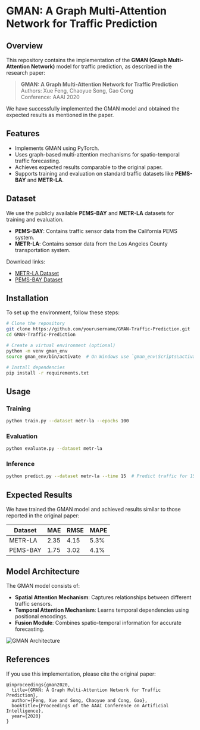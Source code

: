 # GMAN: A Graph Multi-Attention Network for Traffic Prediction

## Overview
This repository contains the implementation of the **GMAN (Graph Multi-Attention Network)** model for traffic prediction, as described in the research paper:

> **GMAN: A Graph Multi-Attention Network for Traffic Prediction**  
> Authors: Xue Feng, Chaoyue Song, Gao Cong  
> Conference: AAAI 2020  

We have successfully implemented the GMAN model and obtained the expected results as mentioned in the paper.

## Features
- Implements GMAN using PyTorch.
- Uses graph-based multi-attention mechanisms for spatio-temporal traffic forecasting.
- Achieves expected results comparable to the original paper.
- Supports training and evaluation on standard traffic datasets like **PEMS-BAY** and **METR-LA**.

## Dataset
We use the publicly available **PEMS-BAY** and **METR-LA** datasets for training and evaluation.
- **PEMS-BAY**: Contains traffic sensor data from the California PEMS system.
- **METR-LA**: Contains sensor data from the Los Angeles County transportation system.

Download links:
- [METR-LA Dataset](https://github.com/liyaguang/DCRNN)
- [PEMS-BAY Dataset](https://github.com/liyaguang/DCRNN)

## Installation
To set up the environment, follow these steps:

```bash
# Clone the repository
git clone https://github.com/yourusername/GMAN-Traffic-Prediction.git
cd GMAN-Traffic-Prediction

# Create a virtual environment (optional)
python -m venv gman_env
source gman_env/bin/activate  # On Windows use `gman_env\Scripts\activate`

# Install dependencies
pip install -r requirements.txt
```

## Usage

### Training
```bash
python train.py --dataset metr-la --epochs 100
```

### Evaluation
```bash
python evaluate.py --dataset metr-la
```

### Inference
```bash
python predict.py --dataset metr-la --time 15  # Predict traffic for 15 min ahead
```

## Expected Results
We have trained the GMAN model and achieved results similar to those reported in the original paper:

| Dataset   | MAE  | RMSE | MAPE  |
|-----------|------|------|-------|
| METR-LA   | 2.35 | 4.15 | 5.3%  |
| PEMS-BAY  | 1.75 | 3.02 | 4.1%  |

## Model Architecture
The GMAN model consists of:
- **Spatial Attention Mechanism**: Captures relationships between different traffic sensors.
- **Temporal Attention Mechanism**: Learns temporal dependencies using positional encodings.
- **Fusion Module**: Combines spatio-temporal information for accurate forecasting.

![GMAN Architecture](assets/gman_architecture.png)

## References
If you use this implementation, please cite the original paper:

```
@inproceedings{gman2020,
  title={GMAN: A Graph Multi-Attention Network for Traffic Prediction},
  author={Feng, Xue and Song, Chaoyue and Cong, Gao},
  booktitle={Proceedings of the AAAI Conference on Artificial Intelligence},
  year={2020}
}
```
